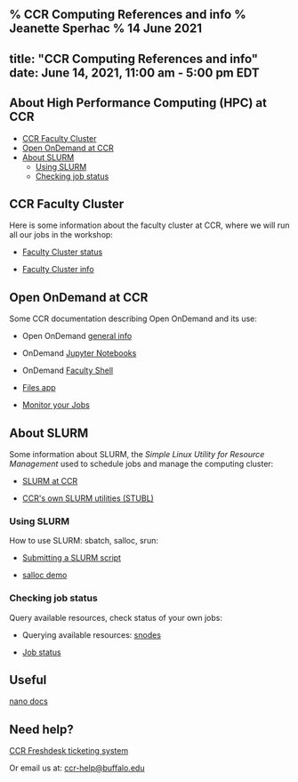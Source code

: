 % CCR Computing References and info
% Jeanette Sperhac
% 14 June 2021
--
title: "CCR Computing References and info"
date: June 14, 2021, 11:00 am - 5:00 pm EDT
---

## About High Performance Computing (HPC) at CCR

- [CCR Faculty Cluster](#fc)
- [Open OnDemand at CCR](#ood)
- [About SLURM](#slurm)
   - [Using SLURM](#use-slurm)
   - [Checking job status](#slurm-job-status)

<a href="fc"></a>
## CCR Faculty Cluster

Here is some information about the faculty cluster at CCR, where we will run all our jobs in the workshop:

- [Faculty Cluster status](http://www.buffalo.edu/ccr/support/research_facilities/faculty-research-clusters/faculty-cluster-status.html)

- [Faculty Cluster info](https://ubccr.freshdesk.com/support/solutions/articles/5000688137-faculty-cluster)

<a href="ood"></a>
## Open OnDemand at CCR

Some CCR documentation describing Open OnDemand and its use:

- Open OnDemand [general info](https://ubccr.freshdesk.com/support/solutions/articles/13000039875-ccr-ondemand-portal) 

- OnDemand [Jupyter Notebooks](https://ubccr.freshdesk.com/support/solutions/articles/13000080146-jupyter-notebook-app-faculty-cluster)

- OnDemand [Faculty Shell](https://ubccr.freshdesk.com/support/solutions/articles/13000072839-ondemand-cluster-app)

- [Files app](https://ubccr.freshdesk.com/support/solutions/articles/13000071814-how-to-use-file-app-in-ondemand)

- [Monitor your Jobs](https://ubccr.freshdesk.com/support/solutions/articles/13000072224)

<a href="slurm"></a>
## About SLURM

Some information about SLURM, the *Simple Linux Utility for Resource Management* used to schedule jobs and manage the computing cluster:

- [SLURM at CCR](https://ubccr.freshdesk.com/support/solutions/articles/5000686927)

- [CCR's own SLURM utilities (STUBL)](https://github.com/ubccr/stubl)

<a href="use-slurm"></a>
### Using SLURM

How to use SLURM: sbatch, salloc, srun:

- [Submitting a SLURM script](https://ubccr.freshdesk.com/support/solutions/articles/5000688140)

- [salloc demo](https://asciinema.org/a/366845)

<a href="slurm-job-status"></a>
### Checking job status

Query available resources, check status of your own jobs:

- Querying available resources: [snodes](https://ubccr.freshdesk.com/support/solutions/articles/13000076289--snodes-hardware-details-about-cluster-nodes)

- [Job status](https://ubccr.freshdesk.com/support/solutions/articles/5000686861-how-do-i-check-the-status-of-my-job-s-)

## Useful

[nano docs](https://www.nano-editor.org/dist/latest/cheatsheet.html)

## Need help?

[CCR Freshdesk ticketing system](https://ubccr.freshdesk.com/support/home)

Or email us at: ccr-help@buffalo.edu
